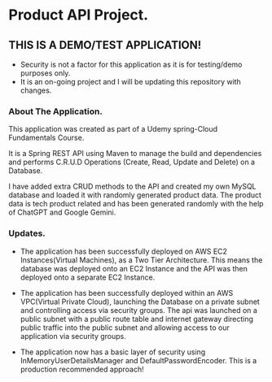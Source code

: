 # Product API Project.

## THIS IS A DEMO/TEST APPLICATION! 
- Security is not a factor for this application as it is for testing/demo purposes only.
- It is an on-going project and I will be updating this repository with changes.

### About The Application. 

This application was created as part of a Udemy spring-Cloud Fundamentals Course.

It is a Spring REST API using Maven to manage the build and dependencies and performs C.R.U.D Operations (Create, Read, Update and Delete) on a Database. 

I have added extra CRUD methods to the API and created my own MySQL database and loaded it with randomly generated product data. The product data is tech product related and has been generated randomly with the help of ChatGPT and Google Gemini.


### Updates. 
- The application has been successfully deployed on AWS EC2 Instances(Virtual Machines), as a Two Tier Architecture. This means the database was deployed onto an EC2 Instance and the API was then deployed onto a separate EC2 Instance.

- The application has been successfully deployed within an AWS VPC(Virtual Private Cloud), launching the Database on a private subnet and controlling access via security groups. The api was launched on a public subnet with a public route table and internet gateway directing public traffic into the public subnet and allowing access to our application via security groups. 

- The application now has a basic layer of security using InMemoryUserDetailsManager and DefaultPasswordEncoder. This is a production recommended approach!
